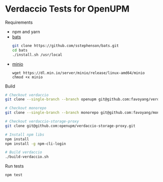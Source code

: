 # Verdaccio Tests for OpenUPM

Requirements
- npm and yarn
- [bats](https://github.com/sstephenson/bats)
    ```bash
    git clone https://github.com/sstephenson/bats.git
    cd bats
    ./install.sh /usr/local
    ```
- [minio](https://github.com/minio/minio)
    ```
    wget https://dl.min.io/server/minio/release/linux-amd64/minio
    chmod +x minio
    ```

Build

```bash
# Checkout verdaccio
git clone --single-branch --branch openupm git@github.com:favoyang/verdaccio.git

# Checkout monorepo
git clone --single-branch --branch monorepo git@github.com:favoyang/monorepo.git

# Checkout verdaccio-storage-proxy
git clone git@github.com:openupm/verdaccio-storage-proxy.git

# Install npm libs
npm install
npm install -g npm-cli-login

# Build verdaccio
./build-verdaccio.sh
```

Run tests

```bash
npm test
```
